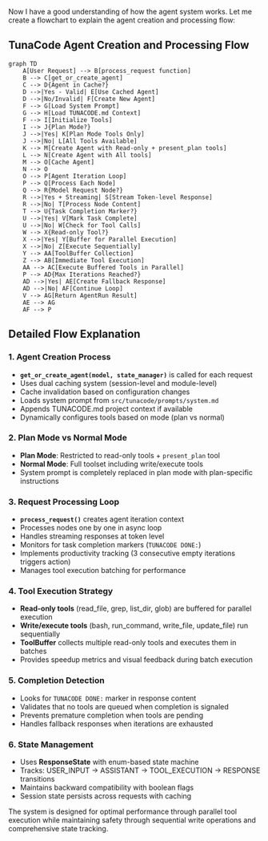 Now I have a good understanding of how the agent system works. Let me create a flowchart to explain the agent creation and processing flow:

## TunaCode Agent Creation and Processing Flow

```mermaid
graph TD
    A[User Request] --> B[process_request function]
    B --> C[get_or_create_agent]
    C --> D{Agent in Cache?}
    D -->|Yes - Valid| E[Use Cached Agent]
    D -->|No/Invalid| F[Create New Agent]
    F --> G[Load System Prompt]
    G --> H[Load TUNACODE.md Context]
    F --> I[Initialize Tools]
    I --> J{Plan Mode?}
    J -->|Yes| K[Plan Mode Tools Only]
    J -->|No| L[All Tools Available]
    K --> M[Create Agent with Read-only + present_plan tools]
    L --> N[Create Agent with All tools]
    M --> O[Cache Agent]
    N --> O
    O --> P[Agent Iteration Loop]
    P --> Q[Process Each Node]
    Q --> R{Model Request Node?}
    R -->|Yes + Streaming| S[Stream Token-level Response]
    R -->|No| T[Process Node Content]
    T --> U{Task Completion Marker?}
    U -->|Yes| V[Mark Task Complete]
    U -->|No| W[Check for Tool Calls]
    W --> X{Read-only Tool?}
    X -->|Yes| Y[Buffer for Parallel Execution]
    X -->|No| Z[Execute Sequentially]
    Y --> AA[ToolBuffer Collection]
    Z --> AB[Immediate Tool Execution]
    AA --> AC[Execute Buffered Tools in Parallel]
    P --> AD{Max Iterations Reached?}
    AD -->|Yes| AE[Create Fallback Response]
    AD -->|No| AF[Continue Loop]
    V --> AG[Return AgentRun Result]
    AE --> AG
    AF --> P
```

## Detailed Flow Explanation

### 1. **Agent Creation Process**
- **`get_or_create_agent(model, state_manager)`** is called for each request
- Uses dual caching system (session-level and module-level)
- Cache invalidation based on configuration changes
- Loads system prompt from `src/tunacode/prompts/system.md`
- Appends TUNACODE.md project context if available
- Dynamically configures tools based on mode (plan vs normal)

### 2. **Plan Mode vs Normal Mode**
- **Plan Mode**: Restricted to read-only tools + `present_plan` tool
- **Normal Mode**: Full toolset including write/execute tools
- System prompt is completely replaced in plan mode with plan-specific instructions

### 3. **Request Processing Loop**
- **`process_request()`** creates agent iteration context
- Processes nodes one by one in async loop
- Handles streaming responses at token level
- Monitors for task completion markers (`TUNACODE DONE:`)
- Implements productivity tracking (3 consecutive empty iterations triggers action)
- Manages tool execution batching for performance

### 4. **Tool Execution Strategy**
- **Read-only tools** (read_file, grep, list_dir, glob) are buffered for parallel execution
- **Write/execute tools** (bash, run_command, write_file, update_file) run sequentially
- **ToolBuffer** collects multiple read-only tools and executes them in batches
- Provides speedup metrics and visual feedback during batch execution

### 5. **Completion Detection**
- Looks for `TUNACODE DONE:` marker in response content
- Validates that no tools are queued when completion is signaled
- Prevents premature completion when tools are pending
- Handles fallback responses when iterations are exhausted

### 6. **State Management**
- Uses **ResponseState** with enum-based state machine
- Tracks: USER_INPUT → ASSISTANT → TOOL_EXECUTION → RESPONSE transitions
- Maintains backward compatibility with boolean flags
- Session state persists across requests with caching

The system is designed for optimal performance through parallel tool execution while maintaining safety through sequential write operations and comprehensive state tracking.
